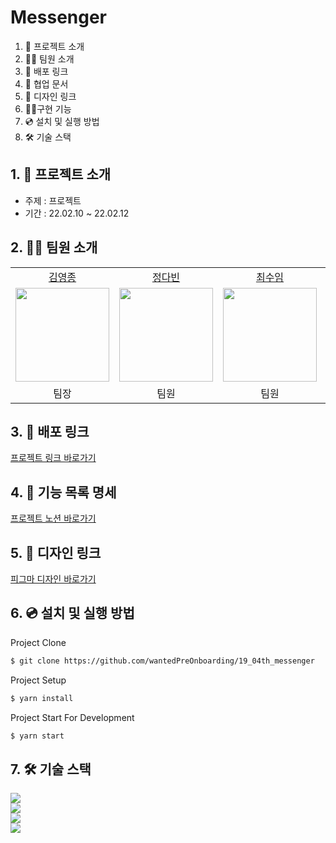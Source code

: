 # Messenger

1. 💁 프로젝트 소개
2. 👋🏻 팀원 소개
3. 🔗 배포 링크
4. 📄 협업 문서
5. 🌈 디자인 링크
6. 👩‍💻구현 기능
7. 💿 설치 및 실행 방법
8. 🛠️ 기술 스택

## 1. 💁 프로젝트 소개

- 주제 : 프로젝트
- 기간 : 22.02.10 ~ 22.02.12

## 2. 👋🏻 팀원 소개

<table>

  <tr align="center">
    <td><a href='https://github.com/yeongjong310'>김영종</a></td>
    <td><a href="https://github.com/b41-41">정다빈</a></td>
    <td><a href="https://github.com/leechoiswim1">최수임</a></td>
    <td><a href="https://github.com/vi2920va">이송현</a></td>
  </tr>

  <tr align="center">
    <td><img src="https://avatars.githubusercontent.com/u/39623897?v=4" width="150px"/></td>
    <td><img src="https://avatars.githubusercontent.com/u/90027202?v=4"  width="150px"/></td>
    <td><img src="https://avatars.githubusercontent.com/u/85476908?v=4" width="150px"/></td>
    <td><img src="https://avatars.githubusercontent.com/u/76679130?v=4" width="150px"/></td>

  </tr>

  <tr align="center">
  <td>팀장</td>
  <td>팀원</td>
  <td>팀원</td>
  <td>팀원</td>
  </tr>

</table>

## 3. 🔗 배포 링크

[프로젝트 링크 바로가기](https://switchat.netlify.app/)

## 4. 📄 기능 목록 명세

[프로젝트 노션 바로가기](https://smiling-player-37b.notion.site/2-2-6ea59fa7133d47dd9f75ed9ba8724206)

## 5. 🌈 디자인 링크

[피그마 디자인 바로가기](https://www.figma.com/file/LYhssxBbJTYhLQCtvdNITP/swift-massenger?node-id=64%3A350)

## 6. 💿 설치 및 실행 방법

Project Clone

```bash
$ git clone https://github.com/wantedPreOnboarding/19_04th_messenger
```

Project Setup

```bash
$ yarn install
```

Project Start For Development

```bash
$ yarn start
```

## 7. 🛠️ 기술 스택

<div>
  <img src="https://img.shields.io/badge/react-61DAFB?style=for-the-badge&logo=react&logoColor=black"/>
</div>

<div>
  <img src="https://img.shields.io/badge/-typescript-blue?style=for-the-badge"/>
</div>

<div>
  <img src="https://img.shields.io/badge/-styled--Components-red?style=for-the-badge"/>
</div>

<div>
  <img src="https://img.shields.io/badge/git-flow-brightgreen?style=for-the-badge&logo"/>
</div>

